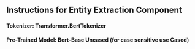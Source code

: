 ## Instructions for Entity Extraction Component

#### Tokenizer: Transformer.BertTokenizer
#### Pre-Trained Model: Bert-Base Uncased (for case sensitive use Cased)